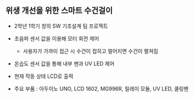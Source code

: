 위생 개선을 위한 스마트 수건걸이
--------
- 2학년 1학기 창의 SW 기초설계 팀 프로젝트
 
- 초음파 센서 값을 이용해 모터 회전 제어
  - 사용자가 가까이 접근 시 수건이 접히고 멀어지면 수건이 펼쳐짐
 
    
- 온습도 센서 값을 통해 내부 팬과 UV LED 제어
- 현재 작동 상태 LCD로 출력
- 주요 부품 : 아두이노 UNO,  LCD 1602,  MG996R, 릴레이 모듈, UV LED, 쿨링팬
